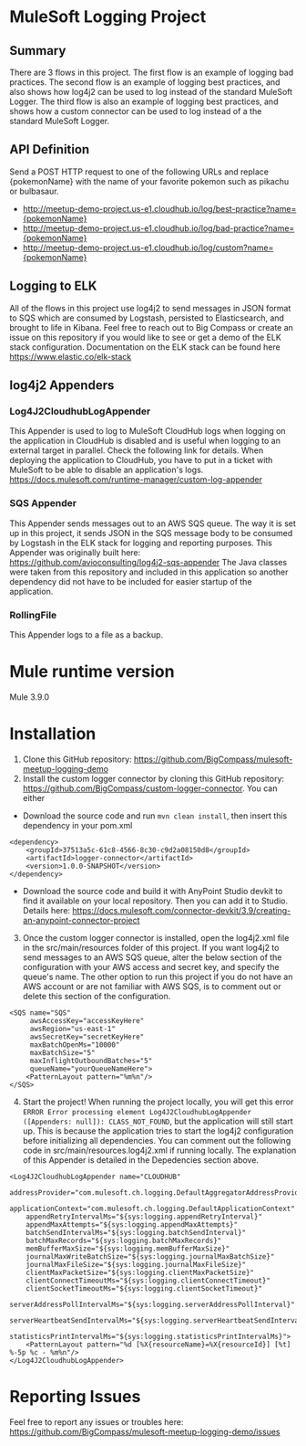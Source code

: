 # MuleSoft Logging Project

## Summary
There are 3 flows in this project. 
The first flow is an example of logging bad practices. 
The second flow is an example of logging best practices, and also shows how log4j2 can be used to log instead of the standard MuleSoft Logger.
The third flow is also an example of logging best practices, and shows how a custom connector can be used to log instead of a the standard MuleSoft Logger.

## API Definition
Send a POST HTTP request to one of the following URLs and replace {pokemonName} with the name of your favorite pokemon such as pikachu or bulbasaur.
 - http://meetup-demo-project.us-e1.cloudhub.io/log/best-practice?name={pokemonName}
 - http://meetup-demo-project.us-e1.cloudhub.io/log/bad-practice?name={pokemonName}
 - http://meetup-demo-project.us-e1.cloudhub.io/log/custom?name={pokemonName}

## Logging to ELK
All of the flows in this project use log4j2 to send messages in JSON format to SQS which are consumed by Logstash, persisted to Elasticsearch, and brought to life in Kibana. Feel free to reach out to Big Compass or create an issue on this repository if you would like to see or get a demo of the ELK stack configuration.
Documentation on the ELK stack can be found here https://www.elastic.co/elk-stack

## log4j2 Appenders
### Log4J2CloudhubLogAppender
This Appender is used to log to MuleSoft CloudHub logs when logging on the application in CloudHub is disabled and is useful when logging to an external target in parallel. Check the following link for details. When deploying the application to CloudHub, you have to put in a ticket with MuleSoft to be able to disable an application's logs.
https://docs.mulesoft.com/runtime-manager/custom-log-appender

### SQS Appender
This Appender sends messages out to an AWS SQS queue. The way it is set up in this project, it sends JSON in the SQS message body to be consumed by Logstash in the ELK stack for logging and reporting purposes.
This Appender was originally built here: https://github.com/avioconsulting/log4j2-sqs-appender
The Java classes were taken from this repository and included in this application so another dependency did not have to be included for easier startup of the application.

### RollingFile
This Appender logs to a file as a backup.

# Mule runtime version
Mule 3.9.0

# Installation
1. Clone this GitHub repository:  https://github.com/BigCompass/mulesoft-meetup-logging-demo
2. Install the custom logger connector by cloning this GitHub repository: https://github.com/BigCompass/custom-logger-connector. You can either 
 - Download the source code and run `mvn clean install`, then insert this dependency in your pom.xml 
```
<dependency>
    <groupId>37513a5c-61c8-4566-8c30-c9d2a08150d8</groupId>
    <artifactId>logger-connector</artifactId>
    <version>1.0.0-SNAPSHOT</version>
</dependency>
``` 
 - Download the source code and build it with AnyPoint Studio devkit to find it available on your local repository. Then you can add it to Studio. Details here: https://docs.mulesoft.com/connector-devkit/3.9/creating-an-anypoint-connector-project
3. Once the custom logger connector is installed, open the log4j2.xml file in the src/main/resources folder of this project. If you want log4j2 to send messages to an AWS SQS queue, alter the below section of the configuration with your AWS access and secret key, and specify the queue's name. The other option to run this project if you do not have an AWS account or are not familiar with AWS SQS, is to comment out or delete this section of the configuration.
```		 
<SQS name="SQS" 
	 awsAccessKey="accessKeyHere"
	 awsRegion="us-east-1" 
	 awsSecretKey="secretKeyHere"
	 maxBatchOpenMs="10000" 
	 maxBatchSize="5" 
	 maxInflightOutboundBatches="5" 
	 queueName="yourQueueNameHere">
	<PatternLayout pattern="%m%n"/>
</SQS>
```
4. Start the project! When running the project locally, you will get this error `ERROR Error processing element Log4J2CloudhubLogAppender ([Appenders: null]): CLASS_NOT_FOUND`, but the application will still start up. This is because the application tries to start the log4j2 configuration before initializing all dependencies. You can comment out the following code in src/main/resources.log4j2.xml if running locally. The explanation of this Appender is detailed in the Depedencies section above.
```
<Log4J2CloudhubLogAppender name="CLOUDHUB"
	addressProvider="com.mulesoft.ch.logging.DefaultAggregatorAddressProvider"
	applicationContext="com.mulesoft.ch.logging.DefaultApplicationContext"
	appendRetryIntervalMs="${sys:logging.appendRetryInterval}"
	appendMaxAttempts="${sys:logging.appendMaxAttempts}"
	batchSendIntervalMs="${sys:logging.batchSendInterval}"
	batchMaxRecords="${sys:logging.batchMaxRecords}"
	memBufferMaxSize="${sys:logging.memBufferMaxSize}"
	journalMaxWriteBatchSize="${sys:logging.journalMaxBatchSize}"
	journalMaxFileSize="${sys:logging.journalMaxFileSize}"
	clientMaxPacketSize="${sys:logging.clientMaxPacketSize}"
	clientConnectTimeoutMs="${sys:logging.clientConnectTimeout}"
	clientSocketTimeoutMs="${sys:logging.clientSocketTimeout}"
	serverAddressPollIntervalMs="${sys:logging.serverAddressPollInterval}"
	serverHeartbeatSendIntervalMs="${sys:logging.serverHeartbeatSendIntervalMs}"
	statisticsPrintIntervalMs="${sys:logging.statisticsPrintIntervalMs}">
	<PatternLayout pattern="%d [%X{resourceName}=%X{resourceId}] [%t] %-5p %c - %m%n"/>
</Log4J2CloudhubLogAppender> 
```

# Reporting Issues
Feel free to report any issues or troubles here: https://github.com/BigCompass/mulesoft-meetup-logging-demo/issues
